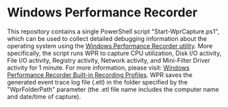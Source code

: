 # Windows Performance Recorder

This repository contains a single PowerShell script "Start-WprCapture.ps1", which can be used to collect detailed debugging information about the operating system using the [Windows Performance Recorder utility](https://docs.microsoft.com/en-us/windows-hardware/test/wpt/windows-performance-recorder). More specifically, the script runs WPR to capture CPU utilization, Disk I/O activity, File I/O activity, Registry activity, Network activity, and Mini-Filter Driver activity for 1 minute. For more information, please visit: [Windows Performance Recorder Built-in Recording Profiles](https://docs.microsoft.com/en-us/windows-hardware/test/wpt/built-in-recording-profiles). WPR saves the generated event trace log file (.etl) in the folder specified by the "WprFolderPath" parameter (the .etl file name includes the computer name and date/time of capture).
